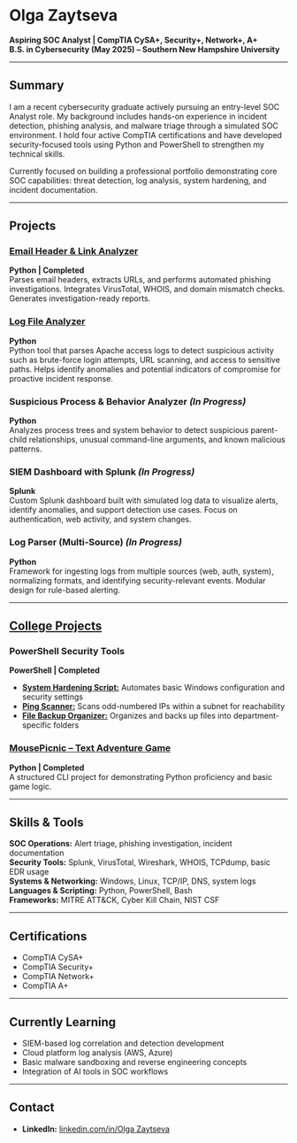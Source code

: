 # Olga Zaytseva

**Aspiring SOC Analyst | CompTIA CySA+, Security+, Network+, A+**  
**B.S. in Cybersecurity (May 2025) – Southern New Hampshire University**  

---

## Summary

I am a recent cybersecurity graduate actively pursuing an entry-level SOC Analyst role. My background includes hands-on experience in incident detection, phishing analysis, and malware triage through a simulated SOC environment. I hold four active CompTIA certifications and have developed security-focused tools using Python and PowerShell to strengthen my technical skills.

Currently focused on building a professional portfolio demonstrating core SOC capabilities: threat detection, log analysis, system hardening, and incident documentation.

---

## Projects

### [Email Header & Link Analyzer](https://github.com/LogLogic/EmailHeaderLinkAnalyzer)  
**Python | Completed**  
Parses email headers, extracts URLs, and performs automated phishing investigations. Integrates VirusTotal, WHOIS, and domain mismatch checks. Generates investigation-ready reports.

### [Log File Analyzer](https://github.com/LogLogic/LogFileAnalyzer)  
**Python**  
Python tool that parses Apache access logs to detect suspicious activity such as brute-force login attempts, URL scanning, and access to sensitive paths. Helps identify anomalies and potential indicators of compromise for proactive incident response.

### Suspicious Process & Behavior Analyzer *(In Progress)*
**Python**  
Analyzes process trees and system behavior to detect suspicious parent-child relationships, unusual command-line arguments, and known malicious patterns.

### SIEM Dashboard with Splunk *(In Progress)*  
**Splunk**  
Custom Splunk dashboard built with simulated log data to visualize alerts, identify anomalies, and support detection use cases. Focus on authentication, web activity, and system changes.

### Log Parser (Multi-Source) *(In Progress)*  
**Python**  
Framework for ingesting logs from multiple sources (web, auth, system), normalizing formats, and identifying security-relevant events. Modular design for rule-based alerting.

---

## [College Projects](https://github.com/LogLogic/CollegeProjects)

### PowerShell Security Tools
**PowerShell | Completed**  
- **[System Hardening Script:](https://github.com/LogLogic/CollegeProjects/blob/main/ConfigurationAutomationScript.ps1)** Automates basic Windows configuration and security settings  
- **[Ping Scanner:](https://github.com/LogLogic/CollegeProjects/blob/main/OddIPsPing.ps1)** Scans odd-numbered IPs within a subnet for reachability  
- **[File Backup Organizer:](https://github.com/LogLogic/CollegeProjects/blob/main/FileBackup.ps1)** Organizes and backs up files into department-specific folders

### [MousePicnic – Text Adventure Game](https://github.com/LogLogic/CollegeProjects/tree/main/PythonTextGame)  
**Python | Completed**  
A structured CLI project for demonstrating Python proficiency and basic game logic.

---

## Skills & Tools

**SOC Operations:** Alert triage, phishing investigation, incident documentation  
**Security Tools:** Splunk, VirusTotal, Wireshark, WHOIS, TCPdump, basic EDR usage  
**Systems & Networking:** Windows, Linux, TCP/IP, DNS, system logs  
**Languages & Scripting:** Python, PowerShell, Bash  
**Frameworks:** MITRE ATT&CK, Cyber Kill Chain, NIST CSF

---

## Certifications

- CompTIA CySA+  
- CompTIA Security+  
- CompTIA Network+  
- CompTIA A+

---

## Currently Learning

- SIEM-based log correlation and detection development  
- Cloud platform log analysis (AWS, Azure)  
- Basic malware sandboxing and reverse engineering concepts  
- Integration of AI tools in SOC workflows

---

## Contact

- **LinkedIn:** [linkedin.com/in/Olga Zaytseva](https://www.linkedin.com/in/olga-z-3917a3228)  
